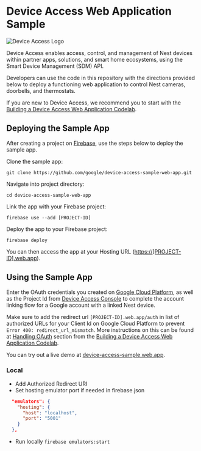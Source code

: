 # Device Access Web Application Sample

![Device Access Logo](https://www.gstatic.com/images/branding/product/2x/googleg_64dp.png)

Device Access enables access, control, and management of Nest devices within partner apps, solutions, and smart home ecosystems, using the Smart Device Management (SDM) API.

Developers can use the code in this repository with the directions provided below to deploy a functioning web application to control Nest cameras, doorbells, and thermostats.

If you are new to Device Access, we recommend you to start with the [Building a Device Access Web Application Codelab](https://developers.google.com/nest/device-access/codelabs/web-app).


## Deploying the Sample App

After creating a project on [Firebase](https://firebase.google.com/), use the steps below to deploy the sample app.

Clone the sample app:

`git clone https://github.com/google/device-access-sample-web-app.git`

Navigate into project directory:

`cd device-access-sample-web-app`

Link the app with your Firebase project:

`firebase use --add [PROJECT-ID]`

Deploy the app to your Firebase project:

`firebase deploy`

You can then access the app at your Hosting URL ([https://[PROJECT-ID].web.app](#)).

## Using the Sample App

Enter the OAuth credentials you created on [Google Cloud Platform](https://console.cloud.google.com/), as well as the Project Id from [Device Access Console](https://console.nest.google.com/device-access/) to complete the account linking flow for a Google account with a linked Nest device.

Make sure to add the redirect url `[PROJECT-ID].web.app/auth` in list of authorized URLs for your Client Id on Google Cloud Platform to prevent `Error 400: redirect_url_mismatch`. More instructions on this can be found at [Handling OAuth](https://developers.google.com/nest/device-access/codelabs/web-app#4) section from the [Building a Device Access Web Application Codelab](https://developers.google.com/nest/device-access/codelabs/web-app).

You can try out a live demo at [device-access-sample.web.app](https://device-access-sample.web.app/).

### Local

- Add Authorized Redirect URI
- Set hosting emulator port if needed in firebase.json

```json
  "emulators": {
    "hosting": {
      "host": "localhost",
      "port": "5001"
    }
  },
```

- Run locally `firebase emulators:start`